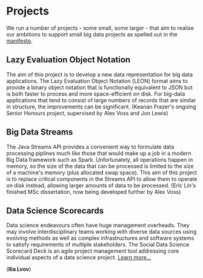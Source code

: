 # Projects

We run a number of projects - some small, some larger - that aim to realise our ambitions to 
support small big data projects as spelled out in the [manifesto](manifesto.html).

## Lazy Evaluation Object Notation

The aim of this project is to develop a new data representation for big data applications. 
The Lazy Evaluation Object Notation (LEON) format aims to provide a binary object notation 
that is functionally equivalent to JSON but is both faster to process and more space-efficient 
on disk. For big-data applications that tend to consist of large numbers of records that are 
similar in structure, the improvements can be significant. (Keanan Frazer's ongoing Senior 
Honours project, supervised by Alex Voss and Jon Lewis)

## Big Data Streams

The Java Streams API provides a convenient way to formulate data processing piplines much like
those that would make up a job in a modern Big Data framework such as Spark. Unfortunately, all
operations happen in memory, so the size of the data that can be processed is limited to the 
size of a machine's memory (plus allocated swap space). This aim of this project is to replace
critical components in the Streams API to allow them to operate on disk instead, allowing larger
amounts of data to be processed. (Eric Lin's finished MSc dissertation, now being developed 
further by Alex Voss)

## Data Science Scorecards

Data science endeavours often have huge management overheads. They may involve interdisciplinary
teams working with diverse data sources using evolving methods as well as complex infrastructures
and software systems to satisfy requirements of multiple stakeholders. The Social Data Science
Scorecard Deck is an agile project management tool addressing core individual aspects of a data
science project. [Learn more...](scorecards/index.html)

(__Ilia Lvov__)
